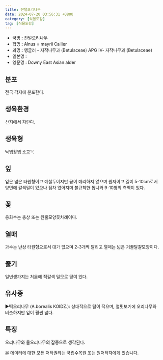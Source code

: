 ```yaml
---
title: 잔털오리나무
date: 2024-07-20 03:56:31 +0800
category: [식물도감]
tag: [식물도감]
---
```




- 국명 : 잔털오리나무
- 학명 : Alnus × mayrii Callier
- 과명 : 앵글러 - 자작나무과 (Betulaceae) APG Ⅳ- 자작나무과 (Betulaceae)
- 일본명 : 
- 영문명 : Downy East Asian alder


## 분포
전국 각지에 분포한다.
## 생육환경
산지에서 자란다.
## 생육형
낙엽활엽 소교목
## 잎
잎은 넓은 타원형이고 예철두이지만 끝이 예리하지 않으며 원저이고 길이 5-10cm로서 양면에 갈색털이 있으나 점차 없어지며 불규칙한 톱니와 9-10쌍의 측맥이 있다.
## 꽃
웅화수는 총상 또는 원뿔모양꽃차례이다.
## 열매
과수는 난상 타원형으로서 대가 없으며 2-3개씩 달리고 열매는 넓은 거꿀달걀모양이다.
## 줄기
일년생가지는 처음에 적갈색 밀모로 덮여 있다.
## 유사종
▶떡오리나무 (A.borealis KOIDZ.): 상대적으로 털이 적으며, 얼핏보기에 오리나무와 비슷하지만 잎이 훨씬 넓다.
## 특징
오리나무와 물오리나무의 잡종으로 생각된다.






본 데이터에 대한 모든 저작권리는 국립수목원 또는 원저작자에게 있습니다.
